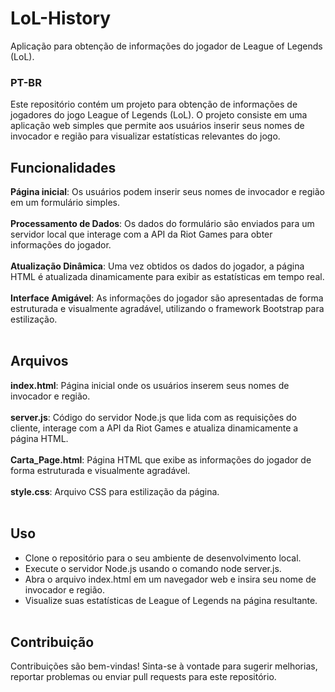 # LoL-History
Aplicação para obtenção de informações do jogador de League of Legends (LoL).

### PT-BR
Este repositório contém um projeto para obtenção de informações de jogadores do jogo League of Legends (LoL). O projeto consiste em uma aplicação web simples que permite aos usuários inserir seus nomes de invocador e região para visualizar estatísticas relevantes do jogo.

## Funcionalidades
**Página inicial**: Os usuários podem inserir seus nomes de invocador e região em um formulário simples.<br><br>
**Processamento de Dados**: Os dados do formulário são enviados para um servidor local que interage com a API da Riot Games para obter informações do jogador.<br><br>
**Atualização Dinâmica**: Uma vez obtidos os dados do jogador, a página HTML é atualizada dinamicamente para exibir as estatísticas em tempo real.<br><br>
**Interface Amigável**: As informações do jogador são apresentadas de forma estruturada e visualmente agradável, utilizando o framework Bootstrap para estilização.<br><br>

## Arquivos
**index.html**: Página inicial onde os usuários inserem seus nomes de invocador e região.<br><br>
**server.js**: Código do servidor Node.js que lida com as requisições do cliente, interage com a API da Riot Games e atualiza dinamicamente a página HTML.<br><br>
**Carta_Page.html**: Página HTML que exibe as informações do jogador de forma estruturada e visualmente agradável.<br><br>
**style.css**: Arquivo CSS para estilização da página.<br><br>

## Uso
* Clone o repositório para o seu ambiente de desenvolvimento local.<br>
* Execute o servidor Node.js usando o comando node server.js.<br>
* Abra o arquivo index.html em um navegador web e insira seu nome de invocador e região.<br>
* Visualize suas estatísticas de League of Legends na página resultante.<br><br>

## Contribuição
Contribuições são bem-vindas! Sinta-se à vontade para sugerir melhorias, reportar problemas ou enviar pull requests para este repositório.
